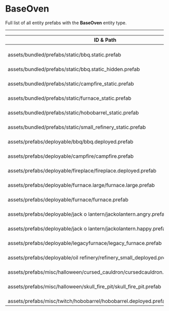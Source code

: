 # BaseOven
Full list of all <Badge type="warning" text="18"/> entity prefabs with the **BaseOven** entity type.

---
| ID & Path |
| --- |
| <a href="#128449714"><Badge id="128449714" type="tip" text="#"/></a> <Badge type="tip" text="128449714"/> <Badge type="info" text="Poolable"/> <Badge type="info" text="EntityFlag_Toggle"/> <Badge type="info" text="EntityFlag_Toggle"/> <Badge type="info" text="EntityFlag_Toggle"/> <Badge type="info" text="VisualFoodSettings"/> <br> assets/bundled/prefabs/static/bbq.static.prefab |
| <a href="#787806833"><Badge id="787806833" type="tip" text="#"/></a> <Badge type="tip" text="787806833"/> <Badge type="info" text="Poolable"/> <Badge type="info" text="EntityFlag_Toggle"/> <Badge type="info" text="EntityFlag_Toggle"/> <Badge type="info" text="Model"/> <br> assets/bundled/prefabs/static/bbq.static_hidden.prefab |
| <a href="#1339281147"><Badge id="1339281147" type="tip" text="#"/></a> <Badge type="tip" text="1339281147"/> <Badge type="info" text="Poolable"/> <Badge type="info" text="EntityFlag_Toggle"/> <Badge type="info" text="SoundSource"/> <Badge type="info" text="VisualFoodSettings"/> <br> assets/bundled/prefabs/static/campfire_static.prefab |
| <a href="#1402456403"><Badge id="1402456403" type="tip" text="#"/></a> <Badge type="tip" text="1402456403"/> <Badge type="info" text="Poolable"/> <Badge type="info" text="Deployable"/> <Badge type="info" text="EntityFlag_Toggle"/> <Badge type="info" text="Gibbable"/> <br> assets/bundled/prefabs/static/furnace_static.prefab |
| <a href="#754638672"><Badge id="754638672" type="tip" text="#"/></a> <Badge type="tip" text="754638672"/> <Badge type="info" text="Poolable"/> <Badge type="info" text="EntityFlag_Toggle"/> <Badge type="info" text="VisualFoodSettings"/> <br> assets/bundled/prefabs/static/hobobarrel_static.prefab |
| <a href="#919097516"><Badge id="919097516" type="tip" text="#"/></a> <Badge type="tip" text="919097516"/> <Badge type="info" text="Poolable"/> <Badge type="info" text="EntityFlag_Toggle"/> <br> assets/bundled/prefabs/static/small_refinery_static.prefab |
| <a href="#2409469892"><Badge id="2409469892" type="tip" text="#"/></a> <Badge type="tip" text="2409469892"/> <Badge type="info" text="Poolable"/> <Badge type="info" text="GroundWatch"/> <Badge type="info" text="DestroyOnGroundMissing"/> <Badge type="info" text="Deployable"/> <Badge type="info" text="EntityFlag_Toggle"/> <Badge type="info" text="EntityFlag_Toggle"/> <Badge type="info" text="Gibbable"/> <Badge type="info" text="DeployableDecay"/> <Badge type="info" text="Construction"/> <Badge type="info" text="Model"/> <Badge type="info" text="EntityFlag_Toggle"/> <Badge type="info" text="VisualFoodSettings"/> <br> assets/prefabs/deployable/bbq/bbq.deployed.prefab |
| <a href="#4160694184"><Badge id="4160694184" type="tip" text="#"/></a> <Badge type="tip" text="4160694184"/> <Badge type="info" text="Poolable"/> <Badge type="info" text="GroundWatch"/> <Badge type="info" text="DestroyOnGroundMissing"/> <Badge type="info" text="Deployable"/> <Badge type="info" text="EntityFlag_Toggle"/> <Badge type="info" text="Gibbable"/> <Badge type="info" text="DeployableDecay"/> <Badge type="info" text="Construction"/> <Badge type="info" text="Model"/> <Badge type="info" text="SoundSource"/> <Badge type="info" text="VisualFoodSettings"/> <br> assets/prefabs/deployable/campfire/campfire.prefab |
| <a href="#110576239"><Badge id="110576239" type="tip" text="#"/></a> <Badge type="tip" text="110576239"/> <Badge type="info" text="Poolable"/> <Badge type="info" text="GroundWatch"/> <Badge type="info" text="DestroyOnGroundMissing"/> <Badge type="info" text="Deployable"/> <Badge type="info" text="EntityFlag_Toggle"/> <Badge type="info" text="Gibbable"/> <Badge type="info" text="DeployableDecay"/> <Badge type="info" text="Construction"/> <Badge type="info" text="Model"/> <Badge type="info" text="SoundSource"/> <Badge type="info" text="Rust.PropRenderer"/> <Badge type="info" text="Rust.PropRenderer"/> <Badge type="info" text="VisualFoodSettings"/> <br> assets/prefabs/deployable/fireplace/fireplace.deployed.prefab |
| <a href="#1374462671"><Badge id="1374462671" type="tip" text="#"/></a> <Badge type="tip" text="1374462671"/> <Badge type="info" text="Poolable"/> <Badge type="info" text="Deployable"/> <Badge type="info" text="EntityFlag_Toggle"/> <Badge type="info" text="Gibbable"/> <Badge type="info" text="Construction"/> <Badge type="info" text="DeployableDecay"/> <Badge type="info" text="SoundSource"/> <Badge type="info" text="Model"/> <Badge type="info" text="InstancedEntityComponent"/> <br> assets/prefabs/deployable/furnace.large/furnace.large.prefab |
| <a href="#2931042549"><Badge id="2931042549" type="tip" text="#"/></a> <Badge type="tip" text="2931042549"/> <Badge type="info" text="Poolable"/> <Badge type="info" text="Model"/> <Badge type="info" text="GroundWatch"/> <Badge type="info" text="DestroyOnGroundMissing"/> <Badge type="info" text="Deployable"/> <Badge type="info" text="EntityFlag_Toggle"/> <Badge type="info" text="Gibbable"/> <Badge type="info" text="Construction"/> <Badge type="info" text="DeployableDecay"/> <Badge type="info" text="SoundSource"/> <Badge type="info" text="EntityFlag_Toggle"/> <Badge type="info" text="RealmedRemove"/> <Badge type="info" text="Rust.PropRenderer"/> <br> assets/prefabs/deployable/furnace/furnace.prefab |
| <a href="#1889323056"><Badge id="1889323056" type="tip" text="#"/></a> <Badge type="tip" text="1889323056"/> <Badge type="info" text="Poolable"/> <Badge type="info" text="GroundWatch"/> <Badge type="info" text="DestroyOnGroundMissing"/> <Badge type="info" text="Deployable"/> <Badge type="info" text="EntityFlag_Toggle"/> <Badge type="info" text="DeployVolumeOBB"/> <Badge type="info" text="Gibbable"/> <Badge type="info" text="Construction"/> <Badge type="info" text="DeployableDecay"/> <br> assets/prefabs/deployable/jack o lantern/jackolantern.angry.prefab |
| <a href="#630866573"><Badge id="630866573" type="tip" text="#"/></a> <Badge type="tip" text="630866573"/> <Badge type="info" text="Poolable"/> <Badge type="info" text="GroundWatch"/> <Badge type="info" text="DestroyOnGroundMissing"/> <Badge type="info" text="Deployable"/> <Badge type="info" text="EntityFlag_Toggle"/> <Badge type="info" text="DeployVolumeOBB"/> <Badge type="info" text="Gibbable"/> <Badge type="info" text="Construction"/> <Badge type="info" text="DeployableDecay"/> <br> assets/prefabs/deployable/jack o lantern/jackolantern.happy.prefab |
| <a href="#2013224025"><Badge id="2013224025" type="tip" text="#"/></a> <Badge type="tip" text="2013224025"/> <Badge type="info" text="Poolable"/> <Badge type="info" text="Model"/> <Badge type="info" text="GroundWatch"/> <Badge type="info" text="DestroyOnGroundMissing"/> <Badge type="info" text="Deployable"/> <Badge type="info" text="EntityFlag_Toggle"/> <Badge type="info" text="Gibbable"/> <Badge type="info" text="Construction"/> <Badge type="info" text="DeployableDecay"/> <Badge type="info" text="SoundSource"/> <Badge type="info" text="EntityFlag_Toggle"/> <Badge type="info" text="RealmedRemove"/> <Badge type="info" text="Rust.PropRenderer"/> <Badge type="info" text="EntityFlag_Toggle"/> <br> assets/prefabs/deployable/legacyfurnace/legacy_furnace.prefab |
| <a href="#1057236622"><Badge id="1057236622" type="tip" text="#"/></a> <Badge type="tip" text="1057236622"/> <Badge type="info" text="Poolable"/> <Badge type="info" text="Deployable"/> <Badge type="info" text="EntityFlag_Toggle"/> <Badge type="info" text="Gibbable"/> <Badge type="info" text="DeployVolumeOBB"/> <Badge type="info" text="Construction"/> <Badge type="info" text="DeployableDecay"/> <br> assets/prefabs/deployable/oil refinery/refinery_small_deployed.prefab |
| <a href="#1348425051"><Badge id="1348425051" type="tip" text="#"/></a> <Badge type="tip" text="1348425051"/> <Badge type="info" text="Poolable"/> <Badge type="info" text="GroundWatch"/> <Badge type="info" text="DestroyOnGroundMissing"/> <Badge type="info" text="Deployable"/> <Badge type="info" text="EntityFlag_Toggle"/> <Badge type="info" text="Gibbable"/> <Badge type="info" text="DeployableDecay"/> <Badge type="info" text="Construction"/> <Badge type="info" text="Model"/> <Badge type="info" text="SoundSource"/> <Badge type="info" text="VisualFoodSettings"/> <br> assets/prefabs/misc/halloween/cursed_cauldron/cursedcauldron.deployed.prefab |
| <a href="#1906669538"><Badge id="1906669538" type="tip" text="#"/></a> <Badge type="tip" text="1906669538"/> <Badge type="info" text="Poolable"/> <Badge type="info" text="GroundWatch"/> <Badge type="info" text="DestroyOnGroundMissing"/> <Badge type="info" text="Deployable"/> <Badge type="info" text="EntityFlag_Toggle"/> <Badge type="info" text="Gibbable"/> <Badge type="info" text="DeployableDecay"/> <Badge type="info" text="Construction"/> <Badge type="info" text="Model"/> <Badge type="info" text="SoundSource"/> <Badge type="info" text="Rust.PropRenderer"/> <Badge type="info" text="VisualFoodSettings"/> <br> assets/prefabs/misc/halloween/skull_fire_pit/skull_fire_pit.prefab |
| <a href="#1748062128"><Badge id="1748062128" type="tip" text="#"/></a> <Badge type="tip" text="1748062128"/> <Badge type="info" text="Poolable"/> <Badge type="info" text="GroundWatch"/> <Badge type="info" text="DestroyOnGroundMissing"/> <Badge type="info" text="Deployable"/> <Badge type="info" text="EntityFlag_Toggle"/> <Badge type="info" text="Gibbable"/> <Badge type="info" text="DeployableDecay"/> <Badge type="info" text="Construction"/> <Badge type="info" text="Model"/> <Badge type="info" text="SoundSource"/> <Badge type="info" text="Rust.PropRenderer"/> <Badge type="info" text="VisualFoodSettings"/> <br> assets/prefabs/misc/twitch/hobobarrel/hobobarrel.deployed.prefab |
